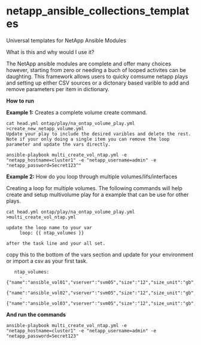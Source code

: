 # netapp_ansible_collections_templates
 Universal templates for NetApp Ansible Modules


What is this and why would I use it?

The NetApp ansible modules are complete and offer many choices however, starting from zero or needing a buch of looped activites can  be daughting. This framework allows users to quicky comsume netapp plays and setting up either CSV sources or a dictonary based varible to add and remove parameters per item in dictionary.  

**How to run**

**Example 1:**
Creates a complete volume create command.
```
cat head.yml ontap/play/na_ontap_volume_play.yml >create_new_netapp_volume.yml
Update your play to include the desired varibles and delete the rest. 
Note if your only doing a single item you can remove the loop parameter and update the vars directly. 
```
```
ansible-playbook multi_create_vol_ntap.yml -e "netapp_hostname=cluster1" -e "netapp_username=admin" -e "netapp_password=Secret123^"
```

**Example 2:**
How do you loop through multiple volumes/lifs/interfaces 

Creating a loop for multiple volumes. 
The following commands will help create and setup multivolume play for a example that can be use for other plays.
```
cat head.yml ontap/play/na_ontap_volume_play.yml >multi_create_vol_ntap.yml

update the loop name to your var
     loop: {{ ntap_volumes }}

after the task line and your all set.

```
copy this to the bottom of the vars section and update for your environment or import a csv as your first task.
```
   ntap_volumes:
     - {"name":"ansible_vol01","vserver":"svm05","size":"12","size_unit":"gb","junction_path":"/ansible_vol01","security_style":"unix","aggregate_name":"Data_Aggr01","space_guarantee":"none"}
     - {"name":"ansible_vol02","vserver":"svm05","size":"12","size_unit":"gb","junction_path":"/ansible_vol02","security_style":"unix","aggregate_name":"Data_Aggr01","space_guarantee":"none"}
     - {"name":"ansible_vol03","vserver":"svm05","size":"12","size_unit":"gb","junction_path":"/ansible_vol03","security_style":"unix","aggregate_name":"Data_Aggr01","space_guarantee":"none"}
```
**And run the commands**
```
ansible-playbook multi_create_vol_ntap.yml -e "netapp_hostname=cluster1" -e "netapp_username=admin" -e "netapp_password=Secret123"
```
```
